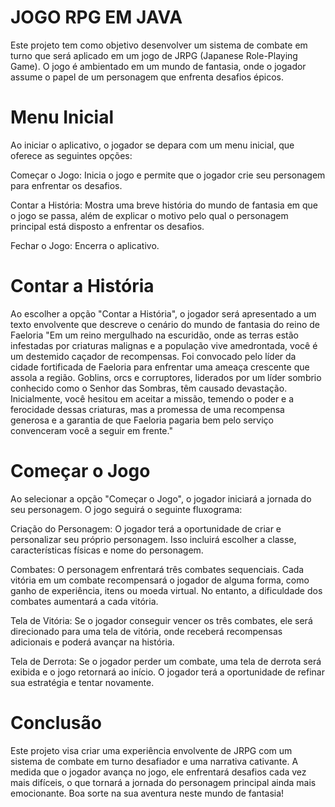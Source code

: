 # JOGO RPG EM JAVA

Este projeto tem como objetivo desenvolver um sistema de combate em turno que será aplicado em um jogo de JRPG (Japanese Role-Playing Game). O jogo é ambientado em um mundo de fantasia, onde o jogador assume o papel de um personagem que enfrenta desafios épicos.

# Menu Inicial
Ao iniciar o aplicativo, o jogador se depara com um menu inicial, que oferece as seguintes opções:

Começar o Jogo: Inicia o jogo e permite que o jogador crie seu personagem para enfrentar os desafios.

Contar a História: Mostra uma breve história do mundo de fantasia em que o jogo se passa, além de explicar o motivo pelo qual o personagem principal está disposto a enfrentar os desafios.

Fechar o Jogo: Encerra o aplicativo.

# Contar a História
Ao escolher a opção "Contar a História", o jogador será apresentado a um texto envolvente que descreve o cenário do mundo de fantasia do reino de Faeloria "Em um reino mergulhado na escuridão, onde as terras estão infestadas por criaturas malignas e a população vive amedrontada, você é um destemido caçador de recompensas. Foi convocado pelo líder da cidade fortificada de Faeloria para enfrentar uma ameaça crescente que assola a região. Goblins, orcs e corruptores, liderados por um líder sombrio conhecido como o Senhor das Sombras, têm causado devastação. Inicialmente, você hesitou em aceitar a missão, temendo o poder e a ferocidade dessas criaturas, mas a promessa de uma recompensa generosa e a garantia de que Faeloria pagaria bem pelo serviço convenceram você a seguir em frente."

# Começar o Jogo
Ao selecionar a opção "Começar o Jogo", o jogador iniciará a jornada do seu personagem. O jogo seguirá o seguinte fluxograma:

Criação do Personagem: O jogador terá a oportunidade de criar e personalizar seu próprio personagem. Isso incluirá escolher a classe, características físicas e nome do personagem.

Combates: O personagem enfrentará três combates sequenciais. Cada vitória em um combate recompensará o jogador de alguma forma, como ganho de experiência, itens ou moeda virtual. No entanto, a dificuldade dos combates aumentará a cada vitória.

Tela de Vitória: Se o jogador conseguir vencer os três combates, ele será direcionado para uma tela de vitória, onde receberá recompensas adicionais e poderá avançar na história.

Tela de Derrota: Se o jogador perder um combate, uma tela de derrota será exibida e o jogo retornará ao início. O jogador terá a oportunidade de refinar sua estratégia e tentar novamente.

# Conclusão
Este projeto visa criar uma experiência envolvente de JRPG com um sistema de combate em turno desafiador e uma narrativa cativante. A medida que o jogador avança no jogo, ele enfrentará desafios cada vez mais difíceis, o que tornará a jornada do personagem principal ainda mais emocionante. Boa sorte na sua aventura neste mundo de fantasia!
